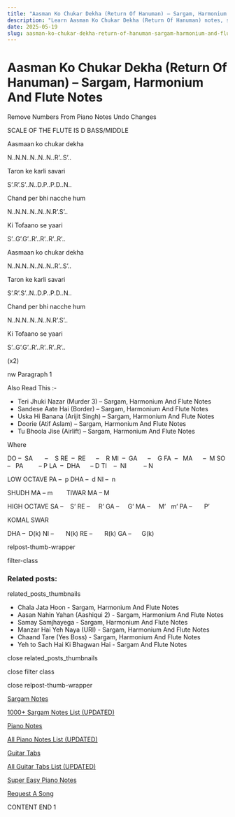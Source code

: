 ```yaml
---
title: "Aasman Ko Chukar Dekha (Return Of Hanuman) – Sargam, Harmonium And Flute Notes"
description: "Learn Aasman Ko Chukar Dekha (Return Of Hanuman) notes, sargam, harmonium notations and flute notes. Easy step-by-step tutorial for beginners."
date: 2025-05-19
slug: aasman-ko-chukar-dekha-return-of-hanuman-sargam-harmonium-and-flute-notes
---
```


# Aasman Ko Chukar Dekha (Return Of Hanuman) – Sargam, Harmonium And Flute Notes

Remove Numbers From Piano Notes
Undo Changes

SCALE OF THE FLUTE IS D BASS/MIDDLE

Aasmaan ko chukar dekha

N..N.N..N..N..N..R’..S’..

Taron ke karli savari

S’.R’.S’..N..D.P..P.D..N..

Chand per bhi nacche hum

N..N.N..N..N..N.R’.S’..

Ki Tofaano se yaari

S’..G’.G’..R’..R’..R’..R’..

Aasmaan ko chukar dekha

N..N.N..N..N..N..R’..S’..

Taron ke karli savari

S’.R’.S’..N..D.P..P.D..N..

Chand per bhi nacche hum

N..N.N..N..N..N.R’.S’..

Ki Tofaano se yaari

S’..G’.G’..R’..R’..R’..R’..

(x2)

nw Paragraph 1

Also Read This :-

* Teri Jhuki Nazar (Murder 3) – Sargam, Harmonium And Flute Notes
* Sandese Aate Hai (Border) – Sargam, Harmonium And Flute Notes
* Uska Hi Banana (Arijit Singh) – Sargam, Harmonium And Flute Notes
* Doorie (Atif Aslam) – Sargam, Harmonium And Flute Notes
* Tu Bhoola Jise (Airlift) – Sargam, Harmonium And Flute Notes

Where

DO –  SA       –    S
RE  –  RE      –    R
MI  –  GA      –    G
FA  –   MA      –  M
SO  –   PA         – P
LA  –  DHA      – D
TI    –  NI          – N

LOW OCTAVE
PA –  p
DHA –  d
NI –  n

SHUDH MA – m        TIWAR MA – M

HIGH OCTAVE
SA –    S’
RE –     R’
GA –     G’
MA –     M’   m’
PA –       P’

KOMAL SWAR

DHA –  D(k)
NI –       N(k)
RE –       R(k)
GA –      G(k)

relpost-thumb-wrapper

filter-class

### Related posts:

related_posts_thumbnails

* Chala Jata Hoon - Sargam, Harmonium And Flute Notes
* Aasan Nahin Yahan (Aashiqui 2) - Sargam, Harmonium And Flute Notes
* Samay Samjhayega - Sargam, Harmonium And Flute Notes
* Manzar Hai Yeh Naya (URI) - Sargam, Harmonium And Flute Notes
* Chaand Tare (Yes Boss) - Sargam, Harmonium And Flute Notes
* Yeh to Sach Hai Ki Bhagwan Hai - Sargam And Flute Notes

close related_posts_thumbnails

close filter class

close relpost-thumb-wrapper

[Sargam Notes](https://www.notationsworld.com/sargam-notes.html)

[1000+ Sargam Notes List (UPDATED)](https://www.notationsworld.com/all-songs-list-sargam-notes.html)

[Piano Notes](https://www.notationsworld.com/piano-notes.html)

[All Piano Notes List (UPDATED)](https://www.notationsworld.com/all-songs-list-piano-notes.html)

[Guitar Tabs](https://www.notationsworld.com/guitar-tabs.html)

[All Guitar Tabs List (UPDATED)](https://www.notationsworld.com/all-songs-list-guitar-tabs.html)

[Super Easy Piano Notes](https://studywall.in/)

[Request A Song](https://www.notationsworld.com/request-a-song.html)

CONTENT END 1

